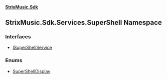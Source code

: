 #### [StrixMusic.Sdk](./index.md 'index')
## StrixMusic.Sdk.Services.SuperShell Namespace
### Interfaces
- [ISuperShellService](./StrixMusic-Sdk-Services-SuperShell-ISuperShellService.md 'StrixMusic.Sdk.Services.SuperShell.ISuperShellService')
### Enums
- [SuperShellDisplay](./StrixMusic-Sdk-Services-SuperShell-SuperShellDisplay.md 'StrixMusic.Sdk.Services.SuperShell.SuperShellDisplay')
